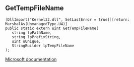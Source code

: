 ## GetTempFileName

```
[DllImport("Kernel32.dll", SetLastError = true)][return: MarshalAs(UnmanagedType.U4)]
public static extern uint GetTempFileName(
   string lpPathName,
   string lpPrefixString,
   uint uUnique,
   StringBuilder lpTempFileName
);
```

[Microsoft documentation](https://docs.microsoft.com/en-us/windows/win32/api/fileapi/nf-fileapi-gettempfilenamew)
